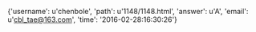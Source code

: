 {'username': u'chenbole', 'path': u'1148/1148.html', 'answer': u'A', 'email': u'cbl_tae@163.com', 'time': '2016-02-28:16:30:26'}